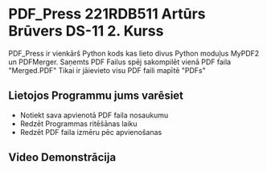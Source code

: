 # PDF_Press 221RDB511 Artūrs Brūvers DS-11 2. Kurss

PDF_Press ir vienkārš Python kods kas lieto divus Python moduļus MyPDF2 un PDFMerger.
Saņemts PDF Failus spēj sakompilēt vienā PDF faila "Merged.PDF"
Tikai ir jāievieto visu PDF faili mapītē "PDFs"

## Lietojos Programmu jums varēsiet
- Notiekt sava apvienotā PDF faila nosaukumu
- Redzēt Programmas ritēšānas laiku
- Redzēt PDF faila izmēru pēc apvienošanas

## Video Demonstrācija
